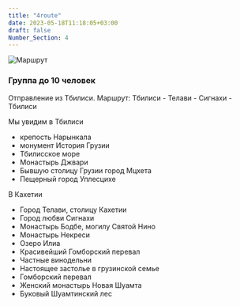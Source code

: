 ```yaml
---
title: "4route"
date: 2023-05-18T11:18:05+03:00
draft: false
Number_Section: 4
---
```

![Маршрут](img/route.png)

### Группа до 10 человек

Отправление из Тбилиси. Маршрут: Тбилиси - Телави - Сигнахи - Тбилиси

Мы увидим в Тбилиси
* крепость Нарынкала
* монумент История Грузии
* Тбилисское море
* Монастырь Джвари
* Бывшую столицу Грузии город Мцхета
* Пещерный город Уплесцихе

В Кахетии
* Город Телави, столицу Кахетии
* Город любви Сигнахи
* Монастырь Бодбе, могилу Святой Нино
* Монастырь Некреси
* Озеро Илиа
* Красивейший Гомборский перевал
* Частные винодельни
* Настоящее застолье в грузинской семье
* Гомборский перевал
* Женский монастырь Новая Шуамта
* Буковый Шуамтинский лес

